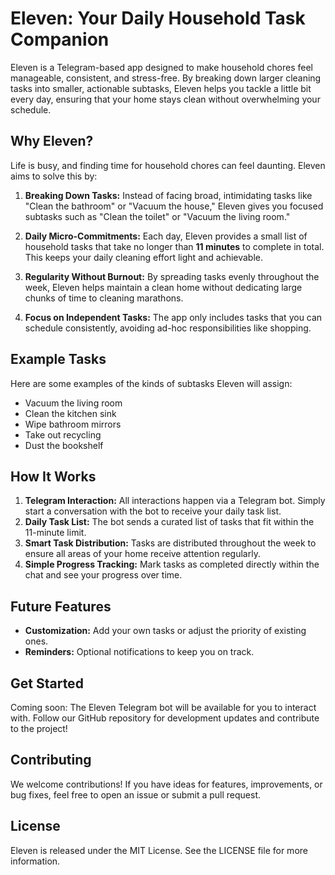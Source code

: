 # Eleven: Your Daily Household Task Companion

Eleven is a Telegram-based app designed to make household chores feel manageable, consistent, and stress-free. By breaking down larger cleaning tasks into smaller, actionable subtasks, Eleven helps you tackle a little bit every day, ensuring that your home stays clean without overwhelming your schedule.

## Why Eleven?
Life is busy, and finding time for household chores can feel daunting. Eleven aims to solve this by:

1. **Breaking Down Tasks:** Instead of facing broad, intimidating tasks like "Clean the bathroom" or "Vacuum the house," Eleven gives you focused subtasks such as "Clean the toilet" or "Vacuum the living room."

2. **Daily Micro-Commitments:** Each day, Eleven provides a small list of household tasks that take no longer than **11 minutes** to complete in total. This keeps your daily cleaning effort light and achievable.

3. **Regularity Without Burnout:** By spreading tasks evenly throughout the week, Eleven helps maintain a clean home without dedicating large chunks of time to cleaning marathons.

4. **Focus on Independent Tasks:** The app only includes tasks that you can schedule consistently, avoiding ad-hoc responsibilities like shopping.

## Example Tasks
Here are some examples of the kinds of subtasks Eleven will assign:
- Vacuum the living room
- Clean the kitchen sink
- Wipe bathroom mirrors
- Take out recycling
- Dust the bookshelf

## How It Works
1. **Telegram Interaction:** All interactions happen via a Telegram bot. Simply start a conversation with the bot to receive your daily task list.
2. **Daily Task List:** The bot sends a curated list of tasks that fit within the 11-minute limit.
3. **Smart Task Distribution:** Tasks are distributed throughout the week to ensure all areas of your home receive attention regularly.
4. **Simple Progress Tracking:** Mark tasks as completed directly within the chat and see your progress over time.

## Future Features
- **Customization:** Add your own tasks or adjust the priority of existing ones.
- **Reminders:** Optional notifications to keep you on track.

## Get Started
Coming soon: The Eleven Telegram bot will be available for you to interact with. Follow our GitHub repository for development updates and contribute to the project!

## Contributing
We welcome contributions! If you have ideas for features, improvements, or bug fixes, feel free to open an issue or submit a pull request.

## License
Eleven is released under the MIT License. See the LICENSE file for more information.

